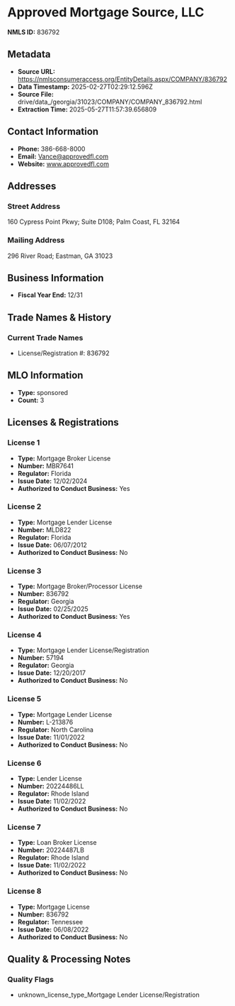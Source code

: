 # Approved Mortgage Source, LLC

**NMLS ID:** 836792

## Metadata
- **Source URL:** https://nmlsconsumeraccess.org/EntityDetails.aspx/COMPANY/836792
- **Data Timestamp:** 2025-02-27T02:29:12.596Z
- **Source File:** drive/data_/georgia/31023/COMPANY/COMPANY_836792.html
- **Extraction Time:** 2025-05-27T11:57:39.656809

## Contact Information
- **Phone:** 386-668-8000
- **Email:** Vance@approvedfl.com
- **Website:** www.approvedfl.com

## Addresses
### Street Address
160 Cypress Point Pkwy; Suite D108; Palm Coast, FL 32164

### Mailing Address
296 River Road; Eastman, GA 31023

## Business Information
- **Fiscal Year End:** 12/31

## Trade Names & History
### Current Trade Names
- License/Registration #: 836792

## MLO Information
- **Type:** sponsored
- **Count:** 3

## Licenses & Registrations

### License 1
- **Type:** Mortgage Broker License
- **Number:** MBR7641
- **Regulator:** Florida
- **Issue Date:** 12/02/2024
- **Authorized to Conduct Business:** Yes

### License 2
- **Type:** Mortgage Lender License
- **Number:** MLD822
- **Regulator:** Florida
- **Issue Date:** 06/07/2012
- **Authorized to Conduct Business:** No

### License 3
- **Type:** Mortgage Broker/Processor License
- **Number:** 836792
- **Regulator:** Georgia
- **Issue Date:** 02/25/2025
- **Authorized to Conduct Business:** Yes

### License 4
- **Type:** Mortgage Lender License/Registration
- **Number:** 57194
- **Regulator:** Georgia
- **Issue Date:** 12/20/2017
- **Authorized to Conduct Business:** No

### License 5
- **Type:** Mortgage Lender License
- **Number:** L-213876
- **Regulator:** North Carolina
- **Issue Date:** 11/01/2022
- **Authorized to Conduct Business:** No

### License 6
- **Type:** Lender License
- **Number:** 20224486LL
- **Regulator:** Rhode Island
- **Issue Date:** 11/02/2022
- **Authorized to Conduct Business:** No

### License 7
- **Type:** Loan Broker License
- **Number:** 20224487LB
- **Regulator:** Rhode Island
- **Issue Date:** 11/02/2022
- **Authorized to Conduct Business:** No

### License 8
- **Type:** Mortgage License
- **Number:** 836792
- **Regulator:** Tennessee
- **Issue Date:** 06/08/2022
- **Authorized to Conduct Business:** No

## Quality & Processing Notes
### Quality Flags
- unknown_license_type_Mortgage Lender License/Registration
